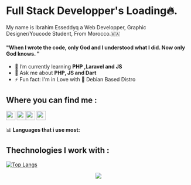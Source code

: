 <link rel="stylesheet" href="https://cdn.jsdelivr.net/gh/devicons/devicon@v2.14.0/devicon.min.css">


# Full Stack Developper's Loading🔥.

My name is Ibrahim Esseddyq a Web Developper, Graphic Designer/Youcode Student,
From Morocco.🇲🇦 <br />
#### "When I wrote the code, only God and I understood what I did. Now only God knows. "

- 🌱 I’m currently learning **PHP ,Laravel and JS**
- 💬 Ask me about **PHP, JS and Dart**
- ⚡ Fun fact: I'm in Love with 🐧 Debian Based Distro

## Where you can find me :
<p><a href="https://twitter.com/lil_negan_x"><img src="https://img.shields.io/badge/twitter-%231DA1F2.svg?&style=for-the-badge&logo=twitter&logoColor=white" height=25></a> <a href="https://www.linkedin.com/in/ibrahim-esseddyq-2258b7185/"><img src="https://img.shields.io/badge/linkedin-%230077B5.svg?&style=for-the-badge&logo=linkedin&logoColor=white" height=25></a><a href="https://medium.com/@https.ibrahim.esseddyq"><img src="https://img.shields.io/badge/medium-%2312100E.svg?&style=for-the-badge&logo=medium&logoColor=white" height=25></a> <a href="https://dev.to/ibrahimesseddyq"><img src="https://img.shields.io/badge/DEV.TO-%230A0A0A.svg?&style=for-the-badge&logo=dev-dot-to&logoColor=white" height=25></a></p>

📊 **Languages that i use most:**
## Thechnologies I work with :
<p>
<i class="devicon-bootstrap-plain-wordmark colored"></i>
<i class="devicon-css3-plain-wordmark colored"></i>
<i class="devicon-debian-plain-wordmark colored"></i>
<i class="devicon-dart-plain colored"></i>
<i class="devicon-git-plain-wordmark colored"></i>
<i class="devicon-html5-plain colored"></i>
<i class="devicon-javascript-plain colored"></i>
<i class="devicon-laravel-plain colored"></i>
<i class="devicon-linux-plain colored"></i>
<i class="devicon-mysql-plain-wordmark colored"></i>
<i class="devicon-nginx-original colored"></i>
<i class="devicon-pandas-original-wordmark colored"></i>
<i class="devicon-php-plain colored"></i>
<i class="devicon-python-plain colored"></i>
<i class="devicon-sass-original colored"></i>
<i class="devicon-trello-plain colored"></i>
<i class="devicon-ubuntu-plain colored"></i>
<i class="devicon-vim-plain colored"></i>
<i class="devicon-wordpress-plain colored"></i>
<i class="devicon-bash-plain colored"></i>
<i class="devicon-c-line-wordmark colored"></i>
<i class="devicon-django-plain colored"></i>
<i class="devicon-figma-plain colored"></i>
<i class="devicon-nodejs-plain-wordmark colored"></i>
<i class="devicon-flutter-plain colored"></i>


</p>

[![Top Langs](https://github-readme-stats.vercel.app/api/top-langs/?username=ibrahimesseddyq)](https://github.com/anuraghazra/github-readme-stats)
  

<p align="center">
  <img src="https://capsule-render.vercel.app/api?type=waving&color=gradient&height=80&section=footer"/>
</p>


